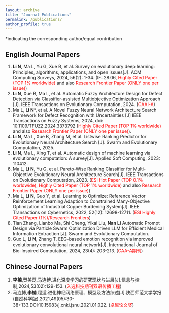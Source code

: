 ```yaml
---
layout: archive
title: "Journal Publications"
permalink: /publications/
author_profile: true
---
```

*indicating the corresponding author/equal contribution

## English Journal Papers
1. **Li N**, Ma L, Yu G, Xue B, et al. Survey on evolutionary deep learning: Principles, algorithms, applications, and open issues[J]. ACM Computing Surveys, 2024, 56(2): 1-34. (IF: 28.06, <span style="color:red">Highly Cited Paper (TOP 1% worldwide)</span> and also <span style="color:red">Research Frontier Paper (ONLY one per issue)</span>)
2. **Li N**, Xue B, Ma L, et al. Automatic Fuzzy Architecture Design for Defect Detection via Classifier-assisted Multiobjective Optimization Approach [J]. IEEE Transactions on Evolutionary Computation, 2024. (<span style="color:red">CAAI-A</span>)
3. Ma L, **Li N***, et al. A Novel Fuzzy Neural Network Architecture Search Framework for Defect Recognition with Uncertainties [J] IEEE Transactions on Fuzzy Systems, 2024, doi: 10.1109/TFUZZ.2024.3373792 (<span style="color:red">Highly Cited Paper (TOP 1% worldwide)</span> and also <span style="color:red">Research Frontier Paper (ONLY one per issue)</span>).
4. **Li N**, Ma L, Xue B, Zhang M, et al. Listwise Ranking Predictor for Evolutionary Neural Architecture Search [J]. Swarm and Evolutionary Computation, 2025.
5. **Li N**, Ma L, Xing T, et al. Automatic design of machine learning via evolutionary computation: A survey[J]. Applied Soft Computing, 2023: 110412.
6. Ma L, **Li N**, Yu G, et al. Pareto-Wise Ranking Classifier for Multi-Objective Evolutionary Neural Architecture Search[J]. IEEE Transactions on Evolutionary Computation, 2023. (<span style="color:red">ESI Hot Paper (TOP 0.1% worldwide)</span>, <span style="color:red">Highly Cited Paper (TOP 1% worldwide)</span> and also <span style="color:red">Research Frontier Paper (ONLY one per issue)</span>)
7. Ma L, **Li N**, Guo Y, et al. Learning to Optimize: Reference Vector Reinforcement Learning Adaption to Constrained Many-Objective Optimization of Industrial Copper Burdening System[J]. IEEE Transactions on Cybernetics, 2022, 52(12): 12698-12711. (<span style="color:red">ESI Highly Cited Paper (1%)/Research Frontiers</span>)
8. Tian Zhang, Lianbo Ma, Shi Cheng, Yikai Liu, **Nan Li** Automatic Prompt Design via Particle Swarm Optimization Driven LLM for Efficient Medical Information Extraction [J]. Swarm and Evolutionary Computation. 
9. Guo L, **Li N**, Zhang T. EEG-based emotion recognition via improved evolutionary convolutional neural network[J]. International Journal of Bio-Inspired Computation, 2024, 23(4): 203-213. (<span style="color:red">CAA-A期刊</span>)

## Chinese Journal Papers
1. **李楠**,贺美蕊,马连博.进化深度学习的研究现状与进展[J].信息与控制,2024,53(02):129-153. (<span style="color:red">入选科技期刊双语传播工程</span>)
2. 马连博,**李楠**,程适.进化神经网络原理、模型及方法综述[J].陕西师范大学学报(自然科学版),2021,49(05):30-38+133.DOI:10.15983/j.cnki.jsnu.2021.01.022. (<span style="color:red">卓越论文奖</span>)
